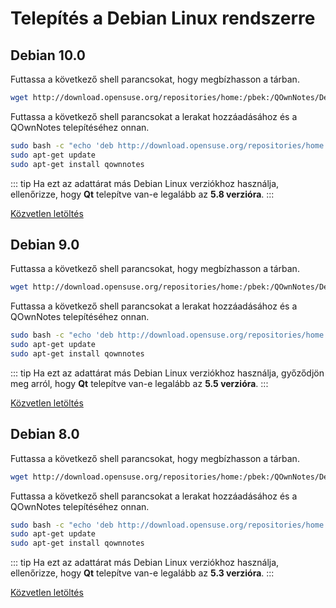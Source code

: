 # Telepítés a Debian Linux rendszerre

## Debian 10.0

Futtassa a következő shell parancsokat, hogy megbízhasson a tárban.

```bash
wget http://download.opensuse.org/repositories/home:/pbek:/QOwnNotes/Debian_10/Release.key -O - | sudo apt-key add -
```

Futtassa a következő shell parancsokat a lerakat hozzáadásához és a QOwnNotes telepítéséhez onnan.

```bash
sudo bash -c "echo 'deb http://download.opensuse.org/repositories/home:/pbek:/QOwnNotes/Debian_10/ /' >> /etc/apt/sources.list.d/qownnotes.list"
sudo apt-get update
sudo apt-get install qownnotes
```

::: tip
Ha ezt az adattárat más Debian Linux verziókhoz használja, ellenőrizze, hogy **Qt** telepítve van-e legalább az **5.8 verzióra**.
:::

[Közvetlen letöltés](https://build.opensuse.org/package/binaries/home:pbek:QOwnNotes/desktop/Debian_10)

## Debian 9.0

Futtassa a következő shell parancsokat, hogy megbízhasson a tárban.

```bash
wget http://download.opensuse.org/repositories/home:/pbek:/QOwnNotes/Debian_9.0/Release.key -O - | sudo apt-key add -
```

Futtassa a következő shell parancsokat a lerakat hozzáadásához és a QOwnNotes telepítéséhez onnan.

```bash
sudo bash -c "echo 'deb http://download.opensuse.org/repositories/home:/pbek:/QOwnNotes/Debian_9.0/ /' >> /etc/apt/sources.list.d/qownnotes.list"
sudo apt-get update
sudo apt-get install qownnotes
```

::: tip
Ha ezt az adattárat más Debian Linux verziókhoz használja, győződjön meg arról, hogy **Qt** telepítve van-e legalább az **5.5 verzióra**.
:::

[Közvetlen letöltés](https://build.opensuse.org/package/binaries/home:pbek:QOwnNotes/desktop/Debian_9.0)

## Debian 8.0

Futtassa a következő shell parancsokat, hogy megbízhasson a tárban.

```bash
wget http://download.opensuse.org/repositories/home:/pbek:/QOwnNotes/Debian_8.0/Release.key -O - | sudo apt-key add -
```

Futtassa a következő shell parancsokat a lerakat hozzáadásához és a QOwnNotes telepítéséhez onnan.

```bash
sudo bash -c "echo 'deb http://download.opensuse.org/repositories/home:/pbek:/QOwnNotes/Debian_8.0/ /' >> /etc/apt/sources.list.d/qownnotes.list"
sudo apt-get update
sudo apt-get install qownnotes
```

::: tip
Ha ezt az adattárat más Debian Linux verziókhoz használja, ellenőrizze, hogy **Qt** telepítve van-e legalább az **5.3 verzióra**.
:::

[Közvetlen letöltés](https://build.opensuse.org/package/binaries/home:pbek:QOwnNotes/desktop/Debian_8.0)

